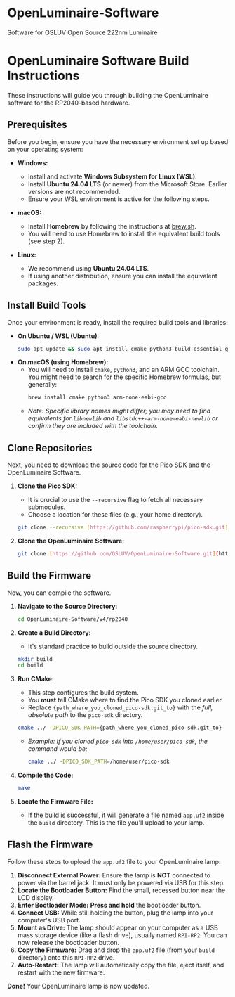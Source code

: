 # OpenLuminaire-Software
Software for OSLUV Open Source 222nm Luminaire

# OpenLuminaire Software Build Instructions

These instructions will guide you through building the OpenLuminaire software for the RP2040-based hardware.

## Prerequisites

Before you begin, ensure you have the necessary environment set up based on your operating system:

* **Windows:**
    * Install and activate **Windows Subsystem for Linux (WSL)**.
    * Install **Ubuntu 24.04 LTS** (or newer) from the Microsoft Store. Earlier versions are not recommended.
    * Ensure your WSL environment is active for the following steps.

* **macOS:**
    * Install **Homebrew** by following the instructions at [brew.sh](https://brew.sh/).
    * You will need to use Homebrew to install the equivalent build tools (see step 2).

* **Linux:**
    * We recommend using **Ubuntu 24.04 LTS**.
    * If using another distribution, ensure you can install the equivalent packages.

## Install Build Tools

Once your environment is ready, install the required build tools and libraries:

* **On Ubuntu / WSL (Ubuntu):**
    ```bash
    sudo apt update && sudo apt install cmake python3 build-essential gcc-arm-none-eabi libnewlib-arm-none-eabi libstdc++-arm-none-eabi-newlib
    ```
* **On macOS (using Homebrew):**
    * You will need to install `cmake`, `python3`, and an ARM GCC toolchain. You might need to search for the specific Homebrew formulas, but generally:
        ```bash
        brew install cmake python3 arm-none-eabi-gcc
        ```
    * *Note: Specific library names might differ; you may need to find equivalents for `libnewlib` and `libstdc++-arm-none-eabi-newlib` or confirm they are included with the toolchain.*

## Clone Repositories

Next, you need to download the source code for the Pico SDK and the OpenLuminaire Software.

1.  **Clone the Pico SDK:**
    * It is crucial to use the `--recursive` flag to fetch all necessary submodules.
    * Choose a location for these files (e.g., your home directory).
    ```bash
    git clone --recursive [https://github.com/raspberrypi/pico-sdk.git](https://github.com/raspberrypi/pico-sdk.git)
    ```

2.  **Clone the OpenLuminaire Software:**
    ```bash
    git clone [https://github.com/OSLUV/OpenLuminaire-Software.git](https://github.com/OSLUV/OpenLuminaire-Software.git)
    ```

## Build the Firmware

Now, you can compile the software.

1.  **Navigate to the Source Directory:**
    ```bash
    cd OpenLuminaire-Software/v4/rp2040
    ```

2.  **Create a Build Directory:**
    * It's standard practice to build outside the source directory.
    ```bash
    mkdir build
    cd build
    ```

3.  **Run CMake:**
    * This step configures the build system.
    * You **must** tell CMake where to find the Pico SDK you cloned earlier.
    * Replace `{path_where_you_cloned_pico-sdk.git_to}` with the *full, absolute path* to the `pico-sdk` directory.
    ```bash
    cmake ../ -DPICO_SDK_PATH={path_where_you_cloned_pico-sdk.git_to}
    ```
    * *Example: If you cloned `pico-sdk` into `/home/user/pico-sdk`, the command would be:*
        ```bash
        cmake ../ -DPICO_SDK_PATH=/home/user/pico-sdk
        ```

4.  **Compile the Code:**
    ```bash
    make
    ```

5.  **Locate the Firmware File:**
    * If the build is successful, it will generate a file named `app.uf2` inside the `build` directory. This is the file you'll upload to your lamp.

## Flash the Firmware

Follow these steps to upload the `app.uf2` file to your OpenLuminaire lamp:

1.  **Disconnect External Power:** Ensure the lamp is **NOT** connected to power via the barrel jack. It must only be powered via USB for this step.
2.  **Locate the Bootloader Button:** Find the small, recessed button near the LCD display.
3.  **Enter Bootloader Mode:** **Press and hold** the bootloader button.
4.  **Connect USB:** While still holding the button, plug the lamp into your computer's USB port.
5.  **Mount as Drive:** The lamp should appear on your computer as a USB mass storage device (like a flash drive), usually named `RPI-RP2`. You can now release the bootloader button.
6.  **Copy the Firmware:** Drag and drop the `app.uf2` file (from your `build` directory) onto this `RPI-RP2` drive.
7.  **Auto-Restart:** The lamp will automatically copy the file, eject itself, and restart with the new firmware.

**Done!** Your OpenLuminaire lamp is now updated.
